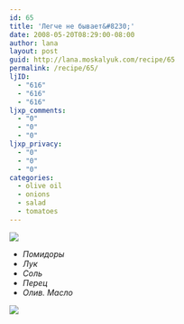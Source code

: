 ```yaml
---
id: 65
title: 'Легче не бывает&#8230;'
date: 2008-05-20T08:29:00-08:00
author: lana
layout: post
guid: http://lana.moskalyuk.com/recipe/65
permalink: /recipe/65/
ljID:
  - "616"
  - "616"
  - "616"
ljxp_comments:
  - "0"
  - "0"
  - "0"
ljxp_privacy:
  - "0"
  - "0"
  - "0"
categories:
  - olive oil
  - onions
  - salad
  - tomatoes
---
```

![](http://farm4.static.flickr.com/3004/2508111009_685be65f4b.jpg?v=0)

  * _Помидоры_
  * _Лук_
  * _Соль_ 
  * _Перец_
  * _Олив. Масло_

![](http://farm4.static.flickr.com/3063/2508933332_1c33632a2e.jpg?v=0)